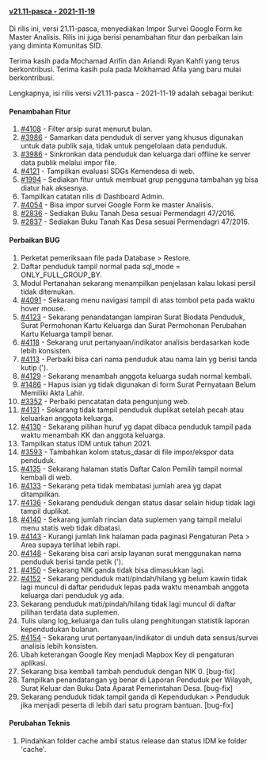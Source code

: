 #### [v21.11-pasca - 2021-11-19](https://github.com/OpenSID/premium/compare/v21.04-premium...v21.05-premium)

Di rilis ini, versi 21.11-pasca, menyediakan Impor Survei Google Form ke Master Analisis. Rilis ini juga berisi penambahan fitur dan perbaikan lain yang diminta Komunitas SID.

Terima kasih pada Mochamad Arifin dan Ariandi Ryan Kahfi yang terus berkontribusi. Terima kasih pula pada Mokhamad Afila yang baru mulai berkontribusi.

Lengkapnya, isi rilis versi v21.11-pasca - 2021-11-19 adalah sebagai berikut:

#### Penambahan Fitur
1. [#4108](https://github.com/OpenSID/OpenSID/issues/4108) - Filter arsip surat menurut bulan.
2. [#3986](https://github.com/OpenSID/OpenSID/issues/3986) - Samarkan data penduduk di server yang khusus digunakan untuk data publik saja, tidak untuk pengelolaan data penduduk.
3. [#3986](https://github.com/OpenSID/OpenSID/issues/3986) - Sinkronkan data penduduk dan keluarga dari offline ke server data publik melalui impor file.
4. [#4121](https://github.com/OpenSID/OpenSID/issues/4121) - Tampilkan evaluasi SDGs Kemendesa di web.
5. [#1994](https://github.com/OpenSID/OpenSID/issues/1994) - Sediakan fitur untuk membuat grup pengguna tambahan yg bisa diatur hak aksesnya.
6. Tampilkan catatan rilis di Dashboard Admin.
7. [#4054](https://github.com/OpenSID/OpenSID/issues/4054) - Bisa impor survei Google Form ke master Analisis.
8. [#2836](https://github.com/OpenSID/OpenSID/issues/2836) - Sediakan Buku Tanah Desa sesuai Permendagri 47/2016.
9. [#2837](https://github.com/OpenSID/OpenSID/issues/2837) - Sediakan Buku Tanah Kas Desa sesuai Permendagri 47/2016.

#### Perbaikan BUG
1. Perketat pemeriksaan file pada Database > Restore.
2. Daftar penduduk tampil normal pada sql_mode = ONLY_FULL_GROUP_BY.
3. Modul Pertanahan sekarang menampilkan penjelasan kalau lokasi persil tidak ditemukan.
4. [#4091](https://github.com/OpenSID/OpenSID/issues/4091) - Sekarang menu navigasi tampil di atas tombol peta pada waktu hover mouse.
5. [#4123](https://github.com/OpenSID/OpenSID/issues/4123) - Sekarang penandatangan lampiran Surat Biodata Penduduk, Surat Permohonan Kartu Keluarga dan Surat Permohonan Perubahan Kartu Keluarga tampil benar.
6. [#4118](https://github.com/OpenSID/OpenSID/issues/4118) - Sekarang urut pertanyaan/indikator analisis berdasarkan kode lebih konsisten.
7. [#4113](https://github.com/OpenSID/OpenSID/issues/4113) - Perbaiki bisa cari nama penduduk atau nama lain yg berisi tanda kutip (').
8. [#4129](https://github.com/OpenSID/OpenSID/issues/4129) - Sekarang menambah anggota keluarga sudah normal kembali.
9. [#1486](https://github.com/OpenSID/OpenSID/issues/1486) - Hapus isian yg tidak digunakan di form Surat Pernyataan Belum Memiliki Akta Lahir.
10. [#3352](https://github.com/OpenSID/OpenSID/issues/3352) - Perbaiki pencatatan data pengunjung web.
11. [#4131](https://github.com/OpenSID/OpenSID/issues/4131) - Sekarang tidak tampil penduduk duplikat setelah pecah atau keluarkan anggota keluarga.
12. [#4130](https://github.com/OpenSID/OpenSID/issues/4130) - Sekarang pilihan huruf yg dapat dibaca penduduk tampil pada waktu menambah KK dan anggota keluarga.
13. Tampilkan status IDM untuk tahun 2021.
14. [#3593](https://github.com/OpenSID/OpenSID/issues/3593) - Tambahkan kolom status_dasar di file impor/ekspor data penduduk.
15. [#4135](https://github.com/OpenSID/OpenSID/issues/4135) - Sekarang halaman statis Daftar Calon Pemilih tampil normal kembali di web.
16. [#4133](https://github.com/OpenSID/OpenSID/issues/4133) - Sekarang peta tidak membatasi jumlah area yg dapat ditampilkan.
17. [#4136](https://github.com/OpenSID/OpenSID/issues/4136) - Sekarang penduduk dengan status dasar selain hidup tidak lagi tampil duplikat.
18. [#4140](https://github.com/OpenSID/OpenSID/issues/4140) - Sekarang jumlah rincian data suplemen yang tampil melalui menu statis web tidak dibatasi.
19. [#4143](https://github.com/OpenSID/OpenSID/issues/4143) - Kurangi jumlah link halaman pada paginasi Pengaturan Peta > Area supaya terlihat lebih rapi.
20. [#4148](https://github.com/OpenSID/OpenSID/issues/4148) - Sekarang bisa cari arsip layanan surat menggunakan nama penduduk berisi tanda petik (').
21. [#4150](https://github.com/OpenSID/OpenSID/issues/4150) - Sekarang NIK ganda tidak bisa dimasukkan lagi.
22. [#4152](https://github.com/OpenSID/OpenSID/issues/4152) - Sekarang penduduk mati/pindah/hilang yg belum kawin tidak lagi muncul di daftar penduduk lepas pada waktu menambah anggota keluarga dari penduduk yg ada.
23. Sekarang penduduk mati/pindah/hilang tidak lagi muncul di daftar pilihan terdata data suplemen.
24. Tulis ulang log_keluarga dan tulis ulang penghitungan statistik laporan kependudukan bulanan.
25. [#4154](https://github.com/OpenSID/OpenSID/issues/4154) - Sekarang urut pertanyaan/indikator di unduh data sensus/survei analisis lebih konsisten.
26. Ubah keterangan Google Key menjadi Mapbox Key di pengaturan aplikasi.
27. Sekarang bisa kembali tambah penduduk dengan NIK 0. [bug-fix]
28. Tampilkan penandatangan yg benar di Laporan Penduduk per Wilayah, Surat Keluar dan Buku Data Aparat Pemerintahan Desa. [bug-fix]
29. Sekarang penduduk tidak tampil ganda di Kependudukan > Penduduk jika menjadi peserta di lebih dari satu program bantuan. [bug-fix]


#### Perubahan Teknis
1. Pindahkan folder cache ambil status release dan status IDM ke folder 'cache'.
